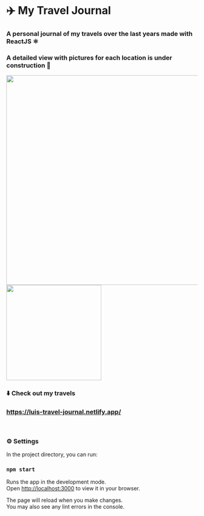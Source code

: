 # ✈️ My Travel Journal
### A personal journal of my travels over the last years made with ReactJS ⚛
### A detailed view with pictures for each location is under construction 🚧

<p float="left">
  <img src="https://user-images.githubusercontent.com/69304255/173847681-c74394e9-229d-4e47-8cc2-4815ca486fa1.png" width="550" />
  <img src="https://user-images.githubusercontent.com/69304255/173847673-a5fb160e-b587-4263-a5f4-74dfe8107c6d.png" width="250" /> 
</p>

### ⬇️ Check out my travels
### https://luis-travel-journal.netlify.app/

<br>

### ⚙️ Settings
In the project directory, you can run:

### `npm start`

Runs the app in the development mode.\
Open [http://localhost:3000](http://localhost:3000) to view it in your browser.

The page will reload when you make changes.\
You may also see any lint errors in the console.
